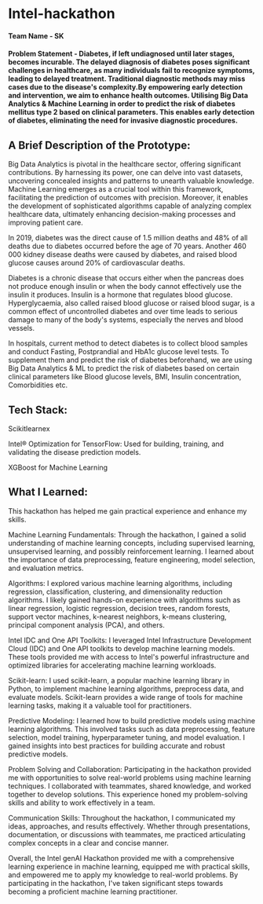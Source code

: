 # Intel-hackathon

#### Team Name - SK
#### Problem Statement - Diabetes, if left undiagnosed until later stages, becomes incurable. The delayed diagnosis of diabetes poses significant challenges in healthcare, as many individuals fail to recognize symptoms, leading to delayed treatment. Traditional diagnostic methods may miss cases due to the disease's complexity.By empowering early detection and intervention, we aim to enhance health outcomes. Utilising Big Data Analytics & Machine Learning in order to predict the risk of diabetes mellitus type 2 based on clinical parameters. This enables early detection of diabetes, eliminating the need for invasive diagnostic procedures. 

## A Brief Description of the Prototype: 

Big Data Analytics is pivotal in the healthcare sector, offering significant contributions. By harnessing its power, one can delve into vast datasets, uncovering concealed insights and patterns to unearth valuable knowledge. Machine Learning emerges as a crucial tool within this framework, facilitating the prediction of outcomes with precision. Moreover, it enables the development of sophisticated algorithms capable of analyzing complex healthcare data, ultimately enhancing decision-making processes and improving patient care. 

In 2019, diabetes was the direct cause of 1.5 million deaths and 48% of all deaths due to diabetes occurred before the age of 70 years. Another 460 000 kidney disease deaths were caused by diabetes, and raised blood glucose causes around 20% of cardiovascular deaths.

Diabetes is a chronic disease that occurs either when the pancreas does not produce enough insulin or when the body cannot effectively use the insulin it produces. Insulin is a hormone that regulates blood glucose. Hyperglycaemia, also called raised blood glucose or raised blood sugar, is a common effect of uncontrolled diabetes and over time leads to serious damage to many of the body's systems, especially the nerves and blood vessels.

In hospitals, current method to detect diabetes is to collect blood samples and conduct Fasting, Postprandial and HbA1c glucose level tests. To supplement them and predict the risk of diabetes beforehand, we are using Big Data Analytics & ML to predict the risk of diabetes based on certain clinical parameters like Blood glucose levels, BMI, Insulin concentration, Comorbidities etc.


  
  
## Tech Stack: 
   Scikitlearnex
   
   Intel® Optimization for TensorFlow: Used for building, training, and validating the disease prediction models.
   
   XGBoost for Machine Learning
   
## What I Learned:
   This hackathon has helped me gain practical experience and enhance my skills. 

Machine Learning Fundamentals: Through the hackathon, I gained a solid understanding of machine learning concepts, including supervised learning, unsupervised learning, and possibly reinforcement learning. I learned about the importance of data preprocessing, feature engineering, model selection, and evaluation metrics.

Algorithms: I explored various machine learning algorithms, including regression, classification, clustering, and dimensionality reduction algorithms. I likely gained hands-on experience with algorithms such as linear regression, logistic regression, decision trees, random forests, support vector machines, k-nearest neighbors, k-means clustering, principal component analysis (PCA), and others.

Intel IDC and One API Toolkits: I leveraged Intel Infrastructure Development Cloud (IDC) and One API toolkits to develop machine learning models. These tools provided me with access to Intel's powerful infrastructure and optimized libraries for accelerating machine learning workloads.

Scikit-learn: I used scikit-learn, a popular machine learning library in Python, to implement machine learning algorithms, preprocess data, and evaluate models. Scikit-learn provides a wide range of tools for machine learning tasks, making it a valuable tool for practitioners.

Predictive Modeling: I learned how to build predictive models using machine learning algorithms. This involved tasks such as data preprocessing, feature selection, model training, hyperparameter tuning, and model evaluation. I gained insights into best practices for building accurate and robust predictive models.

Problem Solving and Collaboration: Participating in the hackathon provided me with opportunities to solve real-world problems using machine learning techniques. I collaborated with teammates, shared knowledge, and worked together to develop solutions. This experience honed my problem-solving skills and ability to work effectively in a team.

Communication Skills: Throughout the hackathon, I communicated my ideas, approaches, and results effectively. Whether through presentations, documentation, or discussions with teammates, me practiced articulating complex concepts in a clear and concise manner.

Overall, the Intel genAI Hackathon provided me with a comprehensive learning experience in machine learning, equipped me with practical skills, and empowered me to apply my knowledge to real-world problems. By participating in the hackathon, I've taken significant steps towards becoming a proficient machine learning practitioner.
